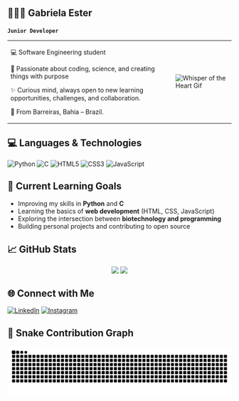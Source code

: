 ## 👩🏻‍💻 Gabriela Ester

**`Junior Developer`**

<table>
  <tr>
    <td>

💻 Software Engineering student <br>

🌸 Passionate about coding, science, and creating things with purpose <br>

✨ Curious mind, always open to new learning opportunities, challenges, and collaboration.

📍 From Barreiras, Bahia – Brazil.

  </td>
  <td>
    <img src="https://31.media.tumblr.com/443cf0325430e2e067f13ba4a6372f78/tumblr_mlarbsHxIG1rvkw6no1_500.gif" width="300" alt="Whisper of the Heart Gif">
  </td>
  </tr>
</table>

## 💻 Languages & Technologies

![Python](https://img.shields.io/badge/Python-3776AB?style=for-the-badge&logo=python&logoColor=white)
![C](https://img.shields.io/badge/C-00599C?style=for-the-badge&logo=c&logoColor=white)
![HTML5](https://img.shields.io/badge/HTML5-E34F26?style=for-the-badge&logo=html5&logoColor=white)
![CSS3](https://img.shields.io/badge/CSS3-1572B6?style=for-the-badge&logo=css3&logoColor=white)
![JavaScript](https://img.shields.io/badge/JavaScript-F7DF1E?style=for-the-badge&logo=javascript&logoColor=black)

## 🎯 Current Learning Goals

- Improving my skills in **Python** and **C**
- Learning the basics of **web development** (HTML, CSS, JavaScript)
- Exploring the intersection between **biotechnology and programming**
- Building personal projects and contributing to open source

## 📈 GitHub Stats

<p align="center">
  <img src="https://github-readme-stats.vercel.app/api?username=Gaabi1&show_icons=true&title_color=ff69b4&icon_color=ff69b4&text_color=ffffff&bg_color=000000&border_color=ff69b4" height="180"/>
  <img src="https://github-readme-stats.vercel.app/api/top-langs/?username=Gaabi1&layout=compact&title_color=ff69b4&text_color=ffffff&bg_color=000000&border_color=ff69b4" height="180"/>
</p>


## 🌐 Connect with Me
[![LinkedIn](https://img.shields.io/badge/-LinkedIn-0A66C2?style=for-the-badge&logo=linkedin&logoColor=white)](https://www.linkedin.com/in/gabriela-ester-69180025a?utm_source=share&utm_campaign=share_via&utm_content=profile&utm_medium=android_app)  [![Instagram](https://img.shields.io/badge/-Instagram-E4405F?style=for-the-badge&logo=instagram&logoColor=white)](https://www.instagram.com/gabbii1_?igsh=c2JqZ2FtNnRpcnQ3)

## 🐍 Snake Contribution Graph
![snake gif](https://github.com/Gaabi1/Gaabi1/blob/output/github-contribution-grid-snake.svg)
